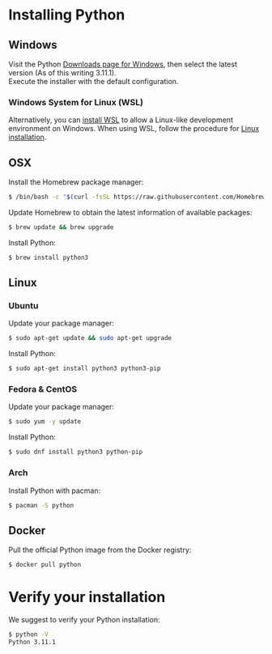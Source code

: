 # Installing Python

## Windows

Visit the Python [Downloads page for Windows](https://www.python.org/downloads/windows/), then select the latest version (As of this writing 3.11.1).<br/>
Execute the installer with the default configuration.

### Windows System for Linux (WSL)

Alternatively, you can [install WSL](https://learn.microsoft.com/en-us/windows/wsl/install) to allow a Linux-like development environment on Windows.
When using WSL, follow the procedure for [Linux installation](#linux).

## OSX

Install the Homebrew package manager:

```bash
$ /bin/bash -c "$(curl -fsSL https://raw.githubusercontent.com/Homebrew/install/HEAD/install.sh)"
```

Update Homebrew to obtain the latest information of available packages:

```bash
$ brew update && brew upgrade
```

Install Python:

```bash
$ brew install python3
```

## Linux

### Ubuntu

Update your package manager:

```bash
$ sudo apt-get update && sudo apt-get upgrade
```

Install Python:

```bash
$ sudo apt-get install python3 python3-pip
```

### Fedora & CentOS

Update your package manager:

```bash
$ sudo yum -y update
```

Install Python:

```bash
$ sudo dnf install python3 python-pip
```

### Arch

Install Python with pacman:

```bash
$ pacman -S python
```

## Docker

Pull the official Python image from the Docker registry:

```bash
$ docker pull python
```

# Verify your installation

We suggest to verify your Python installation:

```bash
$ python -V
Python 3.11.1
```
